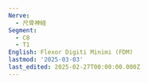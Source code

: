 ```yaml
---
Nerve:
  - 尺骨神経
Segment:
  - C8
  - T1
English: Flexor Digiti Minimi (FDM)
lastmod: '2025-03-03'
last_edited: 2025-02-27T00:00:00.000Z
---
```




